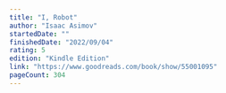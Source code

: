 ```yaml
---
title: "I, Robot"
author: "Isaac Asimov"
startedDate: ""
finishedDate: "2022/09/04"
rating: 5
edition: "Kindle Edition"
link: "https://www.goodreads.com/book/show/55001095"
pageCount: 304
---
```



